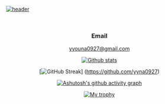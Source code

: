 [![header](https://capsule-render.vercel.app/api?type=waving&color:purple&height=200&section=header&text=WELCOME&fontSize=80&animation=fadeline&fontAlignV=38&desc=Yuna's%20GitHub%20Profile&descAlignY=70&descAlign=67)](https://github.com/yyna0927)

<div align="center">

<br/>
 
 ### Email
 yyouna0927@gmail.com


 [![Github stats](https://github-readme-stats.vercel.app/api?username=yyna0927&show_icons=true&theme=tokyonight)](https://github.com/yyna0927)

 [![GitHub Streak](https://github-readme-streak-stats.herokuapp.com/?user=yyna0927&theme=tokyonight)]
 (https://github.com/yyna0927)

 [![Ashutosh's github activity graph](https://activity-graph.herokuapp.com/graph?username=yyna0927&theme=nord)](https://github.com/yyna0927)


 [![My trophy](https://github-profile-trophy.vercel.app/?username=yyna0927&theme=darkhub&column=4&margin-w=10&margin-h=10)](https://github.com/yyna0927)

 </div>
